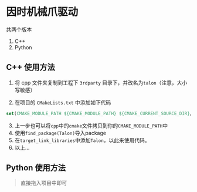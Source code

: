 # 因时机械爪驱动

共两个版本

1. C++
2. Python



## C++ 使用方法

1. 将 cpp 文件夹复制到工程下 `3rdparty` 目录下，并改名为`talon`（注意，大小写敏感）

2. 在项目的 `CMakeLists.txt` 中添加如下代码

```cmake
set(CMAKE_MODULE_PATH ${CMAKE_MODULE_PATH} ${CMAKE_CURRENT_SOURCE_DIR}/3rdparty/talon)
```

3. 上一步也可以将`cpp`中的`cmake`文件拷贝到你的`CMAKE_MODULE_PATH`中
4. 使用`find_package(Talon)`导入package
5. 在`target_link_libraries`中添加`Talon`，以此来使用代码。
6. 以上...



## Python 使用方法

> 直接拖入项目中即可